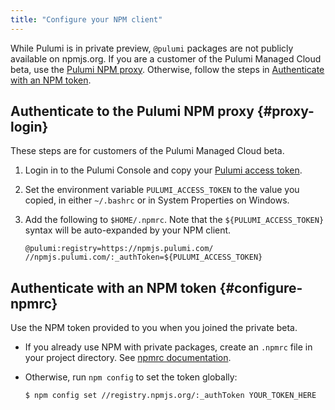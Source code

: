 ```yaml
---
title: "Configure your NPM client"
---
```


While Pulumi is in private preview, `@pulumi` packages are not publicly available on npmjs.org. If you are a customer of the Pulumi Managed Cloud beta, use the [Pulumi NPM proxy](#proxy-login). Otherwise, follow the steps in [Authenticate with an NPM token](#configure-npmrc).

## Authenticate to the Pulumi NPM proxy {#proxy-login}

These steps are for customers of the Pulumi Managed Cloud beta.

1.  Login in to the Pulumi Console and copy your [Pulumi access token](../managed-cloud/console.html#account-page).

1.  Set the environment variable `PULUMI_ACCESS_TOKEN` to the value you copied, in either `~/.bashrc` or in  System Properties on Windows.

1.  Add the following to `$HOME/.npmrc`. Note that the `${PULUMI_ACCESS_TOKEN}` syntax will be auto-expanded by your NPM client.

    ```
    @pulumi:registry=https://npmjs.pulumi.com/
    //npmjs.pulumi.com/:_authToken=${PULUMI_ACCESS_TOKEN}
    ```

## Authenticate with an NPM token {#configure-npmrc}

Use the NPM token provided to you when you joined the private beta.

-   If you already use NPM with private packages, create an `.npmrc` file in your project directory. See [npmrc documentation](https://docs.npmjs.com/files/npmrc).

-   Otherwise, run `npm config` to set the token globally:

    ```
    $ npm config set //registry.npmjs.org/:_authToken YOUR_TOKEN_HERE
    ```

